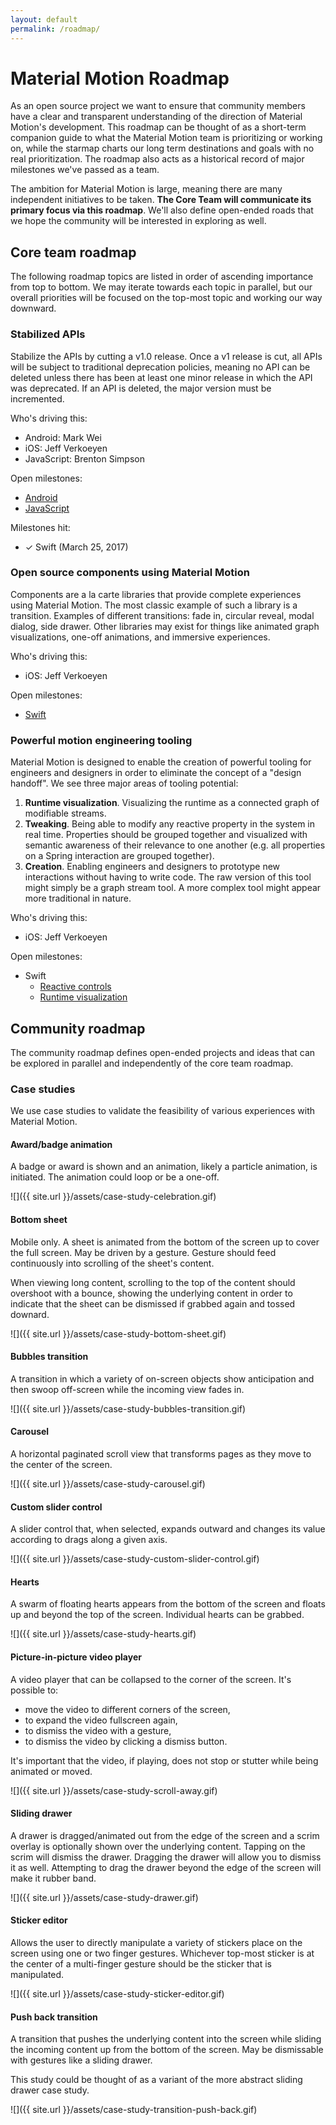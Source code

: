 ```yaml
---
layout: default
permalink: /roadmap/
---
```


# Material Motion Roadmap

As an open source project we want to ensure that community members have a clear and transparent understanding of the direction of Material Motion's development. This roadmap can be thought of as a short-term companion guide to what the Material Motion team is prioritizing or working on, while the starmap charts our long term destinations and goals with no real prioritization. The roadmap also acts as a historical record of major milestones we've passed as a team.

The ambition for Material Motion is large, meaning there are many independent initiatives to be taken. **The Core Team will communicate its primary focus via this roadmap**. We'll also define open-ended roads that we hope the community will be interested in exploring as well.

## Core team roadmap

The following roadmap topics are listed in order of ascending importance from top to bottom. We may iterate towards each topic in parallel, but our overall priorities will be focused on the top-most topic and working our way downward.

### Stabilized APIs

Stabilize the APIs by cutting a v1.0 release. Once a v1 release is cut, all APIs will be subject to traditional deprecation policies, meaning no API can be deleted unless there has been at least one minor release in which the API was deprecated. If an API is deleted, the major version must be incremented.

Who's driving this:

- Android: Mark Wei
- iOS: Jeff Verkoeyen
- JavaScript: Brenton Simpson

Open milestones:

- [Android](https://github.com/material-motion/material-motion-android/milestone/3)
- [JavaScript](https://github.com/material-motion/material-motion-js/milestone/19)

Milestones hit:

- ✓ Swift (March 25, 2017)

### Open source components using Material Motion

Components are a la carte libraries that provide complete experiences using Material Motion. The most classic example of such a library is a transition. Examples of different transitions: fade in, circular reveal, modal dialog, side drawer. Other libraries may exist for things like animated graph visualizations, one-off animations, and immersive experiences.

Who's driving this:

- iOS: Jeff Verkoeyen

Open milestones:

- [Swift](https://github.com/material-motion/material-motion-swift/milestone/3)

### Powerful motion engineering tooling

Material Motion is designed to enable the creation of powerful tooling for engineers and designers in order to eliminate the concept of a "design handoff". We see three major areas of tooling potential:

1. **Runtime visualization**. Visualizing the runtime as a connected graph of modifiable streams.
2. **Tweaking**. Being able to modify any reactive property in the system in real time. Properties should be grouped together and visualized with semantic awareness of their relevance to one another (e.g. all properties on a Spring interaction are grouped together).
3. **Creation**. Enabling engineers and designers to prototype new interactions without having to write code. The raw version of this tool might simply be a graph stream tool. A more complex tool might appear more traditional in nature.

Who's driving this:

- iOS: Jeff Verkoeyen

Open milestones:

- Swift
  - [Reactive controls](https://github.com/material-motion/material-motion-swift/milestone/2)
  - [Runtime visualization](https://github.com/material-motion/material-motion-swift/milestone/6)

## Community roadmap

The community roadmap defines open-ended projects and ideas that can be explored in parallel and independently of the core team roadmap.

### Case studies

We use case studies to validate the feasibility of various experiences with Material Motion.

#### Award/badge animation

A badge or award is shown and an animation, likely a particle animation, is initiated. The animation could loop or be a one-off.

![]({{ site.url }}/assets/case-study-celebration.gif)

#### Bottom sheet

Mobile only. A sheet is animated from the bottom of the screen up to cover the full screen. May be driven by a gesture. Gesture should feed continuously into scrolling of the sheet's content.

When viewing long content, scrolling to the top of the content should overshoot with a bounce, showing the underlying content in order to indicate that the sheet can be dismissed if grabbed again and tossed downard.

![]({{ site.url }}/assets/case-study-bottom-sheet.gif)

#### Bubbles transition

A transition in which a variety of on-screen objects show anticipation and then swoop off-screen while the incoming view fades in.

![]({{ site.url }}/assets/case-study-bubbles-transition.gif)

#### Carousel

A horizontal paginated scroll view that transforms pages as they move to the center of the screen.

![]({{ site.url }}/assets/case-study-carousel.gif)

#### Custom slider control

A slider control that, when selected, expands outward and changes its value according to drags along a given axis.

![]({{ site.url }}/assets/case-study-custom-slider-control.gif)

#### Hearts

A swarm of floating hearts appears from the bottom of the screen and floats up and beyond the top of the screen. Individual hearts can be grabbed.

![]({{ site.url }}/assets/case-study-hearts.gif)

#### Picture-in-picture video player

A video player that can be collapsed to the corner of the screen. It's possible to:

- move the video to different corners of the screen,
- to expand the video fullscreen again,
- to dismiss the video with a gesture,
- to dismiss the video by clicking a dismiss button.

It's important that the video, if playing, does not stop or stutter while being animated or moved.

![]({{ site.url }}/assets/case-study-scroll-away.gif)

#### Sliding drawer

A drawer is dragged/animated out from the edge of the screen and a scrim overlay is optionally shown over the underlying content. Tapping on the scrim will dismiss the drawer. Dragging the drawer will allow you to dismiss it as well. Attempting to drag the drawer beyond the edge of the screen will make it rubber band.

![]({{ site.url }}/assets/case-study-drawer.gif)

#### Sticker editor

Allows the user to directly manipulate a variety of stickers place on the screen using one or two finger gestures. Whichever top-most sticker is at the center of a multi-finger gesture should be the sticker that is manipulated.

![]({{ site.url }}/assets/case-study-sticker-editor.gif)

#### Push back transition

A transition that pushes the underlying content into the screen while sliding the incoming content up from the bottom of the screen. May be dismissable with gestures like a sliding drawer.

This study could be thought of as a variant of the more abstract sliding drawer case study.

![]({{ site.url }}/assets/case-study-transition-push-back.gif)
